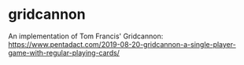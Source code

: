 # gridcannon

An implementation of Tom Francis' Gridcannon: https://www.pentadact.com/2019-08-20-gridcannon-a-single-player-game-with-regular-playing-cards/

